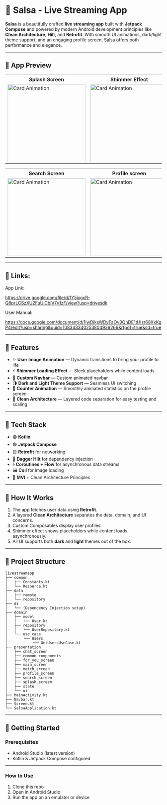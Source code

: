 # 📱 Salsa - Live Streaming App

**Salsa** is a beautifully crafted **live streaming app** built with **Jetpack Compose** and powered by modern Android development principles like **Clean Architecture**, **Hilt**, and **Retrofit**. With smooth UI animations, dark/light theme support, and an engaging profile screen, Salsa offers both performance and elegance.

---

## 📸 App Preview

<table>
  <tr>
    <th>Splash Screen</th>
    <th>Shimmer Effect</th>
    <th>For You screen</th>
  </tr>

  <tr>
    <td><img src="https://github.com/user-attachments/assets/c31760ad-c96a-496e-a06c-5463a2dd11d6" alt="Card Animation" width="250"></td>
    <td><img src="https://github.com/user-attachments/assets/594ee1ff-bdb9-4d81-b985-df35077717f7" alt="Card Animation" width="250"></td>
    <td><img src="https://github.com/user-attachments/assets/14311be8-9ac0-44a8-b24d-84b1385fece5" alt="Card Animation" width="250"></td>
  </tr>
</table>

<table>
  <tr>
    <th>Search Screen</th>
    <th>Profile screen</th>
    <th>Light/ Dark mode support</th>
  </tr>

  <tr>
    <td><img src="https://github.com/user-attachments/assets/f771fbad-a56f-4dd0-bcb2-2db58c258098" alt="Card Animation" width="250"></td>
    <td><img src="https://github.com/user-attachments/assets/744e51b4-d4ac-426c-b1c9-32548fc32cb9" alt="Card Animation" width="250"></td>
    <td><img src="https://github.com/user-attachments/assets/4eff7118-89bb-4b40-940d-fe5890dc5ed0" alt="Card Animation" width="250"></td>
  </tr>
</table>

---

## 🔗 Links:

App Link:

https://drive.google.com/file/d/1Y5ixgcR-Q8prLCSzXU2FuUlCbiV7v1zF/view?usp=drivesdk

User Manual:

https://docs.google.com/document/d/1IwDiksWDyFaOv3QnDE1tHlzr68XxKgP4/edit?usp=sharing&ouid=108343340253804939269&rtpof=true&sd=true

---
## 🚀 Features

- ✨ **User Image Animation** — Dynamic transitions to bring your profile to life
- ⚡ **Shimmer Loading Effect** — Sleek placeholders while content loads
- 🧭 **Custom Navbar** — Custom animated navbar
- 🌗 **Dark and Light Theme Support** — Seamless UI switching
- 🔢 **Counter Animation** — Smoothly animated statistics on the profile screen
- 🧼 **Clean Architecture** — Layered code separation for easy testing and scaling

---

## 🧪 Tech Stack

- 🟣 **Kotlin**
- 🟢 **Jetpack Compose**
- 🟨 **Retrofit** for networking
- 🧪 **Dagger Hilt** for dependency injection
- 🌀 **Coroutines + Flow** for asynchronous data streams
- 🖼️ **Coil** for image loading
- 🧱 **MVI** + Clean Architecture Principles

---

## 🧩 How It Works

1. The app fetches user data using **Retrofit**.
2. A layered **Clean Architecture** separates the data, domain, and UI concerns.
3. Custom Composables display user profiles.
4. Shimmer effect shows placeholders while content loads asynchronously.
5. All UI supports both **dark** and **light** themes out of the box.

---

## 📂 Project Structure

```text
livestreamapp
├── common
│   ├── Constants.kt
│   └── Resource.kt
├── data
│   ├── remote
│   └── repository
├── di
│   └── (Dependency Injection setup)
├── domain
│   ├── model
│   │   └── User.kt
│   ├── repository
│   │   └── UserRepository.kt
│   └── use_case
│       └── Users
│           └── GetUsersUseCase.kt
├── presentation
│   ├── chat_screen
│   ├── common_components
│   ├── for_you_screen
│   ├── main_screen
│   ├── match_screen
│   ├── profile_screen
│   ├── search_screen
│   ├── splash_screen
│   ├── state
│   └── ui
├── MainActivity.kt
├── Navbar.kt
├── Screen.kt
└── SalsaApplication.kt

```

---

## 🚀 Getting Started

### Prerequisites  
- Android Studio (latest version)  
- Kotlin & Jetpack Compose configured

---

### How to Use  
1. Clone this repo  
2. Open in Android Studio  
3. Run the app on an emulator or device  
